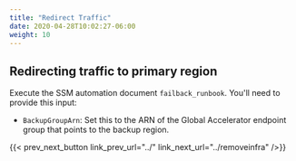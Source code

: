 ```yaml
---
title: "Redirect Traffic"
date: 2020-04-28T10:02:27-06:00
weight: 10
---
```


## Redirecting traffic to primary region

Execute the SSM automation document `failback_runbook`.  You'll need to provide this input:

* `BackupGroupArn`: Set this to the ARN of the Global Accelerator endpoint group that points to the backup region.

{{< prev_next_button link_prev_url="../" link_next_url="../removeinfra" />}}